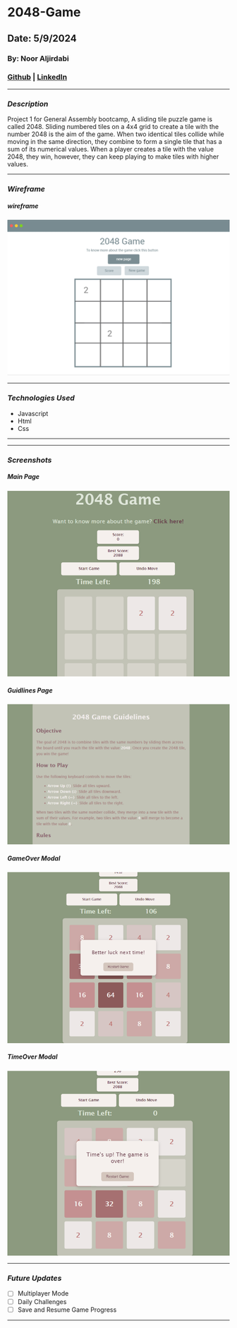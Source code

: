 # 2048-Game

## Date: 5/9/2024

### By: Noor Aljirdabi

### [Github](https://github.com/NoorAlJirdabi) | [LinkedIn](https://www.linkedin.com/in/noor-aljirdabi-496121257/)

---

### **_Description_**

Project 1 for General Assembly bootcamp, A sliding tile puzzle game is called 2048. Sliding numbered tiles on a 4x4 grid to create a tile with the number 2048 is the aim of the game. When two identical tiles collide while moving in the same direction, they combine to form a single tile that has a sum of its numerical values. When a player creates a tile with the value 2048, they win, however, they can keep playing to make tiles with higher values.

---

### **_Wireframe_**

##### wireframe

 <img src="wireframe.png" alt="wireframe">

---

### **_Technologies Used_**

- Javascript
- Html
- Css

---

---

### **_Screenshots_**

##### Main Page

 <img src="mainpage.png" alt="main page">

##### Guidlines Page

 <img src="guidelines.png" alt="guidlines page">

##### GameOver Modal

 <img src="gameover.png" alt="gameover page">

##### TimeOver Modal

 <img src="timeover.png" alt="timeover page">

---

### **_Future Updates_**

- [ ] Multiplayer Mode
- [ ] Daily Challenges
- [ ] Save and Resume Game Progress

---
